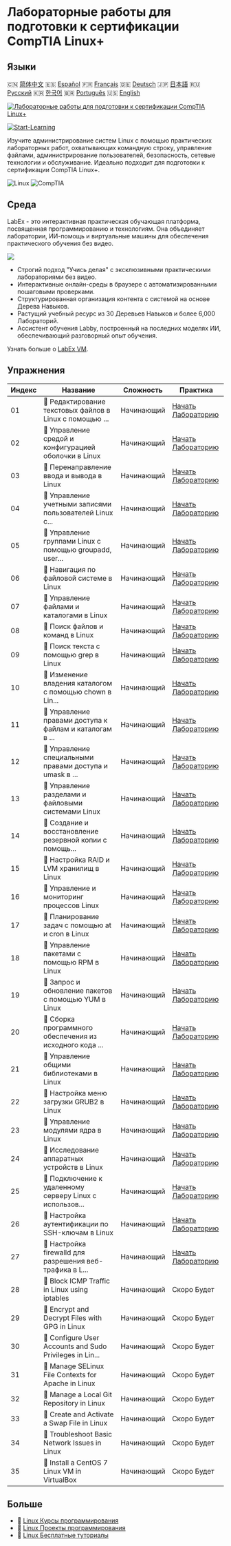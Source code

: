 # Лабораторные работы для подготовки к сертификации CompTIA Linux+

## Языки

🇨🇳 [简体中文](README_zh.md) 🇪🇸 [Español](README_es.md) 🇫🇷 [Français](README_fr.md) 🇩🇪 [Deutsch](README_de.md) 🇯🇵 [日本語](README_ja.md) 🇷🇺 [Русский](README_ru.md) 🇰🇷 [한국어](README_ko.md) 🇧🇷 [Português](README_pt.md) 🇺🇸 [English](README.md) 

[![Лабораторные работы для подготовки к сертификации CompTIA Linux+](https://cover-creator.labex.io/comptia-linux-plus-training-labs.png?lang=ru)](https://labex.io/ru/courses/comptia-linux-plus-training-labs)

[![Start-Learning](https://img.shields.io/badge/Start-Learning-whitesmoke?style=for-the-badge)](https://labex.io/ru/courses/comptia-linux-plus-training-labs)

Изучите администрирование систем Linux с помощью практических лабораторных работ, охватывающих командную строку, управление файлами, администрирование пользователей, безопасность, сетевые технологии и обслуживание. Идеально подходит для подготовки к сертификации CompTIA Linux+.

![Linux](https://img.shields.io/badge/Linux-whitesmoke?style=for-the-badge&logo=linux)
![CompTIA](https://img.shields.io/badge/CompTIA-whitesmoke?style=for-the-badge&logo=comptia)


## Среда

LabEx - это интерактивная практическая обучающая платформа, посвященная программированию и технологиям. Она объединяет лаборатории, ИИ-помощь и виртуальные машины для обеспечения практического обучения без видео.

![](https://tutorial-screenshot.getvm.io/images/vm-1725247253.png)

- Строгий подход "Учись делая" с эксклюзивными практическими лабораториями без видео.
- Интерактивные онлайн-среды в браузере с автоматизированными пошаговыми проверками.
- Структурированная организация контента с системой на основе Дерева Навыков.
- Растущий учебный ресурс из 30 Деревьев Навыков и более 6,000 Лабораторий.
- Ассистент обучения Labby, построенный на последних моделях ИИ, обеспечивающий разговорный опыт обучения.

Узнать больше о [LabEx VM](https://support.labex.io/using-labex/virtual-machine).

## Упражнения

|   Индекс | Название                                                 | Сложность   | Практика                                                                                                                                                |
|----------|----------------------------------------------------------|-------------|---------------------------------------------------------------------------------------------------------------------------------------------------------|
|       01 | 📖 Редактирование текстовых файлов в Linux с помощью ... | Начинающий  | <a target='_blank' href='https://labex.io/ru/tutorials/linux-edit-text-files-in-linux-with-vim-and-nano-591076'>Начать Лабораторию</a>                  |
|       02 | 📖 Управление средой и конфигурацией оболочки в Linux    | Начинающий  | <a target='_blank' href='https://labex.io/ru/tutorials/linux-manage-shell-environment-and-configuration-in-linux-590838'>Начать Лабораторию</a>         |
|       03 | 📖 Перенаправление ввода и вывода в Linux                | Начинающий  | <a target='_blank' href='https://labex.io/ru/tutorials/linux-redirecting-input-and-output-in-linux-590840'>Начать Лабораторию</a>                       |
|       04 | 📖 Управление учетными записями пользователей Linux с... | Начинающий  | <a target='_blank' href='https://labex.io/ru/tutorials/linux-manage-linux-user-accounts-with-useradd-usermod-and-userdel-590837'>Начать Лабораторию</a> |
|       05 | 📖 Управление группами Linux с помощью groupadd, user... | Начинающий  | <a target='_blank' href='https://labex.io/ru/tutorials/linux-manage-linux-groups-with-groupadd-usermod-and-groupdel-590836'>Начать Лабораторию</a>      |
|       06 | 📖 Навигация по файловой системе в Linux                 | Начинающий  | <a target='_blank' href='https://labex.io/ru/tutorials/linux-navigate-the-filesystem-in-linux-590971'>Начать Лабораторию</a>                            |
|       07 | 📖 Управление файлами и каталогами в Linux               | Начинающий  | <a target='_blank' href='https://labex.io/ru/tutorials/linux-manage-files-and-directories-in-linux-590835'>Начать Лабораторию</a>                       |
|       08 | 📖 Поиск файлов и команд в Linux                         | Начинающий  | <a target='_blank' href='https://labex.io/ru/tutorials/linux-find-files-and-commands-in-linux-590834'>Начать Лабораторию</a>                            |
|       09 | 📖 Поиск текста с помощью grep в Linux                   | Начинающий  | <a target='_blank' href='https://labex.io/ru/tutorials/linux-search-text-with-grep-in-linux-590841'>Начать Лабораторию</a>                              |
|       10 | 📖 Изменение владения каталогом с помощью chown в Lin... | Начинающий  | <a target='_blank' href='https://labex.io/ru/tutorials/linux-modify-directory-ownership-with-chown-in-linux-590847'>Начать Лабораторию</a>              |
|       11 | 📖 Управление правами доступа к файлам и каталогам в ... | Начинающий  | <a target='_blank' href='https://labex.io/ru/tutorials/linux-manage-file-and-directory-permissions-in-linux-590844'>Начать Лабораторию</a>              |
|       12 | 📖 Управление специальными правами доступа и umask в ... | Начинающий  | <a target='_blank' href='https://labex.io/ru/tutorials/linux-manage-special-permissions-and-umask-in-linux-590846'>Начать Лабораторию</a>               |
|       13 | 📖 Управление разделами и файловыми системами Linux      | Начинающий  | <a target='_blank' href='https://labex.io/ru/tutorials/linux-manage-linux-partitions-and-filesystems-590845'>Начать Лабораторию</a>                     |
|       14 | 📖 Создание и восстановление резервной копии с помощь... | Начинающий  | <a target='_blank' href='https://labex.io/ru/tutorials/linux-create-and-restore-a-backup-with-tar-in-linux-590843'>Начать Лабораторию</a>               |
|       15 | 📖 Настройка RAID и LVM хранилищ в Linux                 | Начинающий  | <a target='_blank' href='https://labex.io/ru/tutorials/linux-configure-raid-and-lvm-storage-in-linux-590842'>Начать Лабораторию</a>                     |
|       16 | 📖 Управление и мониторинг процессов Linux               | Начинающий  | <a target='_blank' href='https://labex.io/ru/tutorials/linux-manage-and-monitor-linux-processes-590864'>Начать Лабораторию</a>                          |
|       17 | 📖 Планирование задач с помощью at и cron в Linux        | Начинающий  | <a target='_blank' href='https://labex.io/ru/tutorials/linux-schedule-tasks-with-at-and-cron-in-linux-590870'>Начать Лабораторию</a>                    |
|       18 | 📖 Управление пакетами с помощью RPM в Linux             | Начинающий  | <a target='_blank' href='https://labex.io/ru/tutorials/rhel-managing-packages-with-rpm-in-linux-590868'>Начать Лабораторию</a>                          |
|       19 | 📖 Запрос и обновление пакетов с помощью YUM в Linux     | Начинающий  | <a target='_blank' href='https://labex.io/ru/tutorials/rhel-query-and-update-packages-with-yum-in-linux-590869'>Начать Лабораторию</a>                  |
|       20 | 📖 Сборка программного обеспечения из исходного кода ... | Начинающий  | <a target='_blank' href='https://labex.io/ru/tutorials/linux-build-software-from-source-code-in-linux-590853'>Начать Лабораторию</a>                    |
|       21 | 📖 Управление общими библиотеками в Linux                | Начинающий  | <a target='_blank' href='https://labex.io/ru/tutorials/linux-manage-shared-libraries-in-linux-590867'>Начать Лабораторию</a>                            |
|       22 | 📖 Настройка меню загрузки GRUB2 в Linux                 | Начинающий  | <a target='_blank' href='https://labex.io/ru/tutorials/linux-customize-the-grub2-boot-menu-in-linux-590859'>Начать Лабораторию</a>                      |
|       23 | 📖 Управление модулями ядра в Linux                      | Начинающий  | <a target='_blank' href='https://labex.io/ru/tutorials/linux-manage-kernel-modules-in-linux-590865'>Начать Лабораторию</a>                              |
|       24 | 📖 Исследование аппаратных устройств в Linux             | Начинающий  | <a target='_blank' href='https://labex.io/ru/tutorials/linux-explore-hardware-devices-in-linux-590861'>Начать Лабораторию</a>                           |
|       25 | 📖 Подключение к удаленному серверу Linux с использов... | Начинающий  | <a target='_blank' href='https://labex.io/ru/tutorials/linux-connect-to-a-remote-linux-server-using-ssh-590857'>Начать Лабораторию</a>                  |
|       26 | 📖 Настройка аутентификации по SSH-ключам в Linux        | Начинающий  | <a target='_blank' href='https://labex.io/ru/tutorials/linux-configure-ssh-public-key-authentication-in-linux-590855'>Начать Лабораторию</a>            |
|       27 | 📖 Настройка firewalld для разрешения веб-трафика в L... | Начинающий  | <a target='_blank' href='https://labex.io/ru/tutorials/linux-configure-firewalld-to-allow-web-traffic-in-linux-590854'>Начать Лабораторию</a>           |
|       28 | 📖 Block ICMP Traffic in Linux using iptables            | Начинающий  | Скоро Будет                                                                                                                                             |
|       29 | 📖 Encrypt and Decrypt Files with GPG in Linux           | Начинающий  | Скоро Будет                                                                                                                                             |
|       30 | 📖 Configure User Accounts and Sudo Privileges in Lin... | Начинающий  | Скоро Будет                                                                                                                                             |
|       31 | 📖 Manage SELinux File Contexts for Apache in Linux      | Начинающий  | Скоро Будет                                                                                                                                             |
|       32 | 📖 Manage a Local Git Repository in Linux                | Начинающий  | Скоро Будет                                                                                                                                             |
|       33 | 📖 Create and Activate a Swap File in Linux              | Начинающий  | Скоро Будет                                                                                                                                             |
|       34 | 📖 Troubleshoot Basic Network Issues in Linux            | Начинающий  | Скоро Будет                                                                                                                                             |
|       35 | 📖 Install a CentOS 7 Linux VM in VirtualBox             | Начинающий  | Скоро Будет                                                                                                                                             |

## Больше

- 🔗 [Linux Курсы программирования](https://github.com/labex-labs/awesome-programming-courses)
- 🔗 [Linux Проекты программирования](https://github.com/labex-labs/awesome-programming-projects)
- 🔗 [Linux Бесплатные туториалы](https://github.com/labex-labs/linux-free-tutorials)

